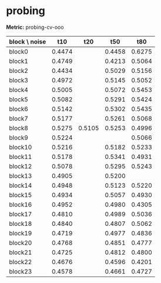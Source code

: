 # probing

**Metric:** probing-cv-ooo

| block \ noise | t10 | t20 | t50 | t80 |
| --- | --- | --- | --- | --- |
| block0 | 0.4474 |  | 0.4458 | 0.6275 |
| block1 | 0.4749 |  | 0.4213 | 0.5064 |
| block2 | 0.4434 |  | 0.5029 | 0.5156 |
| block3 | 0.4972 |  | 0.5145 | 0.5052 |
| block4 | 0.5005 |  | 0.5072 | 0.5453 |
| block5 | 0.5082 |  | 0.5291 | 0.5424 |
| block6 | 0.5142 |  | 0.5302 | 0.5435 |
| block7 | 0.5177 |  | 0.5261 | 0.5068 |
| block8 | 0.5275 | 0.5105 | 0.5253 | 0.4996 |
| block9 | 0.5224 |  |  | 0.5066 |
| block10 | 0.5216 |  | 0.5182 | 0.5233 |
| block11 | 0.5178 |  | 0.5341 | 0.4931 |
| block12 | 0.5078 |  | 0.5295 | 0.5243 |
| block13 | 0.4905 |  | 0.5200 |  |
| block14 | 0.4948 |  | 0.5123 | 0.5220 |
| block15 | 0.4934 |  | 0.5057 | 0.4930 |
| block16 | 0.4952 |  | 0.4980 | 0.4305 |
| block17 | 0.4810 |  | 0.4989 | 0.5036 |
| block18 | 0.4840 |  | 0.4807 | 0.5062 |
| block19 | 0.4719 |  | 0.4977 | 0.4836 |
| block20 | 0.4768 |  | 0.4851 | 0.4777 |
| block21 | 0.4725 |  | 0.4812 | 0.4800 |
| block22 | 0.4676 |  | 0.4596 | 0.4201 |
| block23 | 0.4578 |  | 0.4661 | 0.4727 |

